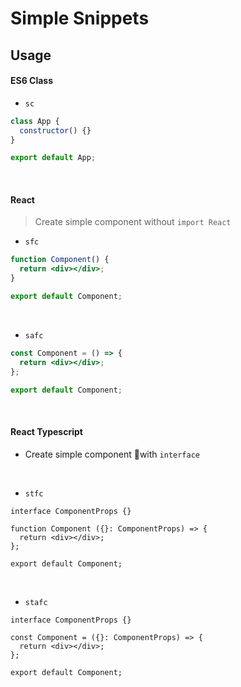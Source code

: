 # Simple Snippets

## Usage

#### ES6 Class

- `sc`

```js
class App {
  constructor() {}
}

export default App;
```

<br>

#### React

> Create simple component without `import React`

- `sfc`

```jsx
function Component() {
  return <div></div>;
}

export default Component;
```

<br>

- `safc`

```jsx
const Component = () => {
  return <div></div>;
};

export default Component;
```

<br>

#### React Typescript

- Create simple component with `interface`

<br>

- `stfc`

```tsx
interface ComponentProps {}

function Component ({}: ComponentProps) => {
  return <div></div>;
};

export default Component;
```

<br>

- `stafc`

```tsx
interface ComponentProps {}

const Component = ({}: ComponentProps) => {
  return <div></div>;
};

export default Component;
```
